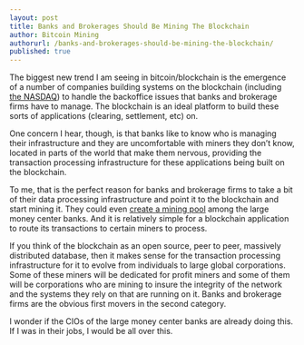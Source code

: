 ```yaml
---
layout: post
title: Banks and Brokerages Should Be Mining The Blockchain
author: Bitcoin Mining
authorurl: /banks-and-brokerages-should-be-mining-the-blockchain/
published: true
---
```


<p>The biggest new trend I am seeing in bitcoin/blockchain is the emergence of a number of companies building systems on the blockchain (including <a href="http://www.nasdaq.com/press-release/nasdaq-launches-enterprisewide-blockchain-technology-initiative-20150511-00485">the NASDAQ</a>) to handle the backoffice issues that banks and brokerage firms have to manage. The blockchain is an ideal platform to build these sorts of applications (clearing, settlement, etc) on.</p>
<p>One concern I hear, though, is that banks like to know who is managing their infrastructure and they are uncomfortable with miners they don&#8217;t know, located in parts of the world that make them nervous, providing the transaction processing infrastructure for these applications being built on the blockchain.</p>
<p>To me, that is the perfect reason for banks and brokerage firms to take a bit of their data processing infrastructure and point it to the blockchain and start mining it. They could even <a href="/bitcoin-mining-pools/">create a mining pool</a> among the large money center banks. And it is relatively simple for a blockchain application to route its transactions to certain miners to process.</p>
<p>If you think of the blockchain as an open source, peer to peer, massively distributed database, then it makes sense for the transaction processing infrastructure for it to evolve from individuals to large global corporations. Some of these miners will be dedicated for profit miners and some of them will be corporations who are mining to insure the integrity of the network and the systems they rely on that are running on it. Banks and brokerage firms are the obvious first movers in the second category.</p>
<p>I wonder if the CIOs of the large money center banks are already doing this. If I was in their jobs, I would be all over this.
